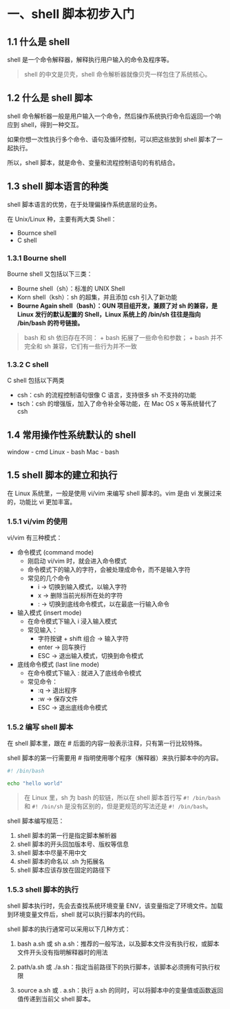 # 一、shell 脚本初步入门

## 1.1 什么是 shell
shell 是一个命令解释器，解释执行用户输入的命令及程序等。

> shell 的中文是贝壳，shell 命令解析器就像贝壳一样包住了系统核心。

## 1.2 什么是 shell 脚本
shell 命令解析器一般是用户输入一个命令，然后操作系统执行命令后返回一个响应到 shell，得到一种交互。

如果你想一次性执行多个命令、语句及循环控制，可以把这些放到 shell 脚本了一起执行。

所以，shell 脚本，就是命令、变量和流程控制语句的有机结合。

## 1.3 shell 脚本语言的种类
shell 脚本语言的优势，在于处理偏操作系统底层的业务。

在 Unix/Linux 种，主要有两大类 Shell：
- Bournce shell
- C shell

### 1.3.1 Bourne shell
Bourne shell 又包括以下三类：
- Bourne shell（sh）：标准的 UNIX Shell
- Korn shell（ksh）：sh 的超集，并且添加 csh 引入了新功能
- **Bourne Again shell（bash）：GUN 项目组开发，兼顾了对 sh 的兼容，是 Linux 发行的默认配置的 Shell，Linux 系统上的 /bin/sh 往往是指向 /bin/bash 的符号链接。**

> bash 和 sh 依旧存在不同：
	+ bash 拓展了一些命令和参数；
	+ bash 并不完全和 sh 兼容，它们有一些行为并不一致 

### 1.3.2 C shell
C shell 包括以下两类
- csh：csh 的流程控制语句很像 C 语言，支持很多 sh 不支持的功能
- tsch：csh 的增强版，加入了命令补全等功能，在 Mac OS x 等系统替代了 csh


## 1.4 常用操作性系统默认的 shell
window - cmd
Linux - bash
Mac - bash

## 1.5 shell 脚本的建立和执行
在 Linux 系统里，一般是使用 vi/vim 来编写 shell 脚本的。vim 是由 vi 发展过来的，功能比 vi 更加丰富。

### 1.5.1 vi/vim 的使用
vi/vim 有三种模式：
- 命令模式 (command mode)
	+ 刚启动 vi/vim 时，就会进入命令模式
	+ 命令模式下的输入的字符，会被处理成命令，而不是输入字符
	+ 常见的几个命令
		+ i → 切换到输入模式，以输入字符
		+ x → 删除当前光标所在处的字符
		+ : → 切换到底线命令模式，以在最底一行输入命令
- 输入模式  (insert mode)
	+ 在命令模式下输入 i 浸入输入模式
	+ 常见输入：
		+ 字符按键 + shift 组合 → 输入字符
		+ enter → 回车换行
		+ ESC → 退出输入模式，切换到命令模式
- 底线命令模式 (last line mode)
	+ 在命令模式下输入 : 就进入了底线命令模式
	+ 常见命令：
		+ :q → 退出程序
		+ :w → 保存文件 
		+ ESC → 退出底线命令模式

### 1.5.2 编写 shell 脚本
在 shell 脚本里，跟在 # 后面的内容一般表示注释，只有第一行比较特殊。

shell 脚本的第一行需要用 # 指明使用哪个程序（解释器）来执行脚本中的内容。

```bash
#! /bin/bash

echo "hello world"
```

> 在 Linux 里，sh 为 bash 的软链，所以在 shell 脚本首行写 `#! /bin/bash` 和 `#! /bin/sh` 是没有区别的，但是更规范的写法还是 `#! /bin/bash`。

shell 脚本编写规范：

1. shell 脚本的第一行是指定脚本解析器
2. shell 脚本的开头回加版本号、版权等信息
3. shell 脚本中尽量不用中文
4. shell 脚本的命名以 .sh 为拓展名
5. shell 脚本应该存放在固定的路径下

### 1.5.3 shell 脚本的执行

shell 脚本执行时，先会去查找系统环境变量 ENV，该变量指定了环境文件。加载到环境变量文件后，shell 就可以执行脚本内的代码。

shell 脚本的执行通常可以采用以下几种方式：

1. bash a.sh 或 sh a.sh：推荐的一般写法，以及脚本文件没有执行权，或脚本文件开头没有指明解释器时的用法

2. path/a.sh 或 ./a.sh：指定当前路径下的执行脚本，该脚本必须拥有可执行权限

3. source a.sh 或 . a.sh：执行 a.sh 的同时，可以将脚本中的变量值或函数返回值传递到当前父 shell 脚本。


